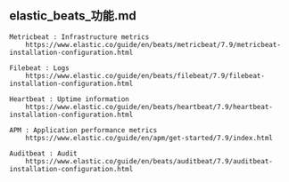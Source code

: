elastic_beats_功能.md
---
	Metricbeat : Infrastructure metrics
		https://www.elastic.co/guide/en/beats/metricbeat/7.9/metricbeat-installation-configuration.html

	Filebeat : Logs
		https://www.elastic.co/guide/en/beats/filebeat/7.9/filebeat-installation-configuration.html

	Heartbeat : Uptime information
		https://www.elastic.co/guide/en/beats/heartbeat/7.9/heartbeat-installation-configuration.html

	APM : Application performance metrics
		https://www.elastic.co/guide/en/apm/get-started/7.9/index.html

	Auditbeat : Audit 
		https://www.elastic.co/guide/en/beats/auditbeat/7.9/auditbeat-installation-configuration.html